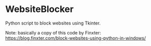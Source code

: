 # WebsiteBlocker
Python script to block websites using Tkinter.


Note: basically a copy of this code by Finxter: https://blog.finxter.com/block-websites-using-python-in-windows/
